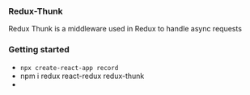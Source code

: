 ### Redux-Thunk

Redux Thunk is a middleware used in Redux to handle async requests

### Getting started

- `npx create-react-app record`
- npm i redux react-redux redux-thunk
-
